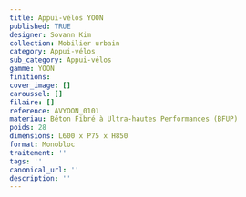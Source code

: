 ```yaml
---
title: Appui-vélos YOON 
published: TRUE
designer: Sovann Kim
collection: Mobilier urbain
category: Appui-vélos 
sub_category: Appui-vélos 
gamme: YOON 
finitions: 
cover_image: []
caroussel: []
filaire: []
reference: AVYOON_0101
materiau: Béton Fibré à Ultra-hautes Performances (BFUP)
poids: 28
dimensions: L600 x P75 x H850 
format: Monobloc
traitement: ''
tags: ''
canonical_url: ''
description: ''
---
```

